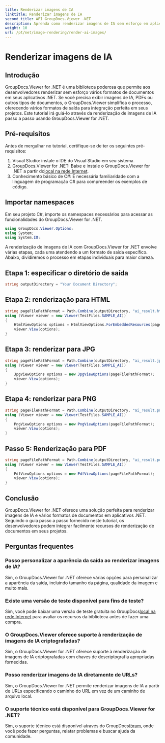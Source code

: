 ```yaml
---
title: Renderizar imagens de IA
linktitle: Renderizar imagens de IA
second_title: API GroupDocs.Viewer .NET
description: Aprenda como renderizar imagens de IA sem esforço em aplicativos .NET usando GroupDocs.Viewer for .NET. Siga nosso tutorial passo a passo para uma integração perfeita.
weight: 10
url: /pt/net/image-rendering/render-ai-images/
---
```


# Renderizar imagens de IA

## Introdução
GroupDocs.Viewer for .NET é uma biblioteca poderosa que permite aos desenvolvedores renderizar sem esforço vários formatos de documentos em seus aplicativos .NET. Se você precisa exibir imagens de IA, PDFs ou outros tipos de documentos, o GroupDocs.Viewer simplifica o processo, oferecendo vários formatos de saída para integração perfeita em seus projetos. Este tutorial irá guiá-lo através da renderização de imagens de IA passo a passo usando GroupDocs.Viewer for .NET.
## Pré-requisitos
Antes de mergulhar no tutorial, certifique-se de ter os seguintes pré-requisitos:
1. Visual Studio: instale o IDE do Visual Studio em seu sistema.
2.  GroupDocs.Viewer for .NET: Baixe e instale o GroupDocs.Viewer for .NET a partir do[local na rede Internet](https://releases.groupdocs.com/viewer/net/).
3. Conhecimento básico de C#: É necessária familiaridade com a linguagem de programação C# para compreender os exemplos de código.

## Importar namespaces
Em seu projeto C#, importe os namespaces necessários para acessar as funcionalidades do GroupDocs.Viewer for .NET.

```csharp
using GroupDocs.Viewer.Options;
using System;
using System.IO;
```

A renderização de imagens de IA com GroupDocs.Viewer for .NET envolve várias etapas, cada uma atendendo a um formato de saída específico. Abaixo, dividiremos o processo em etapas individuais para maior clareza.
## Etapa 1: especificar o diretório de saída
```csharp
string outputDirectory = "Your Document Directory";
```
## Etapa 2: renderização para HTML
```csharp
string pageFilePathFormat = Path.Combine(outputDirectory, "ai_result.html");
using (Viewer viewer = new Viewer(TestFiles.SAMPLE_AI))
{
    HtmlViewOptions options = HtmlViewOptions.ForEmbeddedResources(pageFilePathFormat);
    viewer.View(options);
}
```
## Etapa 3: renderizar para JPG
```csharp
string pageFilePathFormat = Path.Combine(outputDirectory, "ai_result.jpg");
using (Viewer viewer = new Viewer(TestFiles.SAMPLE_AI))
{
    JpgViewOptions options = new JpgViewOptions(pageFilePathFormat);
    viewer.View(options);
}
```
## Etapa 4: renderizar para PNG
```csharp
string pageFilePathFormat = Path.Combine(outputDirectory, "ai_result.png");
using (Viewer viewer = new Viewer(TestFiles.SAMPLE_AI))
{
    PngViewOptions options = new PngViewOptions(pageFilePathFormat);
    viewer.View(options);
}
```
## Passo 5: Renderização para PDF
```csharp
string pageFilePathFormat = Path.Combine(outputDirectory, "ai_result.pdf");
using (Viewer viewer = new Viewer(TestFiles.SAMPLE_AI))
{
    PdfViewOptions options = new PdfViewOptions(pageFilePathFormat);
    viewer.View(options);
}
```

## Conclusão
GroupDocs.Viewer for .NET oferece uma solução perfeita para renderizar imagens de IA e vários formatos de documentos em aplicativos .NET. Seguindo o guia passo a passo fornecido neste tutorial, os desenvolvedores podem integrar facilmente recursos de renderização de documentos em seus projetos.
## Perguntas frequentes
### Posso personalizar a aparência da saída ao renderizar imagens de IA?
Sim, o GroupDocs.Viewer for .NET oferece várias opções para personalizar a aparência da saída, incluindo tamanho da página, qualidade da imagem e muito mais.
### Existe uma versão de teste disponível para fins de teste?
 Sim, você pode baixar uma versão de teste gratuita no GroupDocs[local na rede Internet](https://releases.groupdocs.com/viewer/net/) para avaliar os recursos da biblioteca antes de fazer uma compra.
### O GroupDocs.Viewer oferece suporte à renderização de imagens de IA criptografadas?
Sim, o GroupDocs.Viewer for .NET oferece suporte à renderização de imagens de IA criptografadas com chaves de descriptografia apropriadas fornecidas.
### Posso renderizar imagens de IA diretamente de URLs?
Sim, o GroupDocs.Viewer for .NET permite renderizar imagens de IA a partir de URLs especificando o caminho do URL em vez de um caminho de arquivo local.
### O suporte técnico está disponível para GroupDocs.Viewer for .NET?
 Sim, o suporte técnico está disponível através do GroupDocs[fórum](https://forum.groupdocs.com/c/viewer/9), onde você pode fazer perguntas, relatar problemas e buscar ajuda da comunidade.